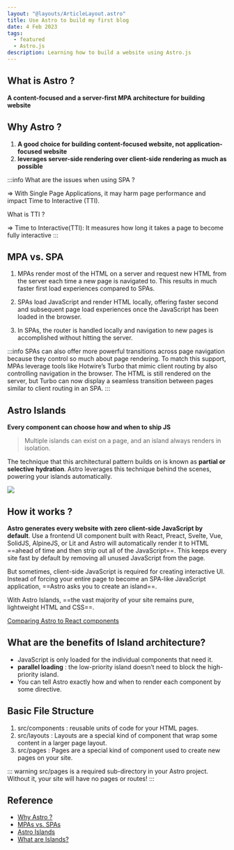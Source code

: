 ```yaml
---
layout: "@layouts/ArticleLayout.astro"
title: Use Astro to build my first blog
date: 4 Feb 2023
tags:
  - featured
  - Astro.js
description: Learning how to build a website using Astro.js
---
```

## What is Astro ?

**A content-focused and a server-first MPA architecture for building website**

## Why Astro ?

1. **A good choice for building content-focused website, not application-focused website**
2. **leverages server-side rendering over client-side rendering as much as possible**

:::info
What are the issues when using SPA ?

=> With Single Page Applications, it may harm page performance and impact Time to Interactive (TTI).

What is TTI ?

=> Time to Interactive(TTI): It measures how long it takes a page to become fully interactive
:::



## MPA vs. SPA

1. MPAs render most of the HTML on a server and request new HTML from the server each time a new page is navigated to. This results in much faster first load experiences compared to SPAs.
2. SPAs load JavaScript and render HTML locally, offering faster second and subsequent page load experiences once the JavaScript has been loaded in the browser.

3. In SPAs, the router is handled locally and navigation to new pages is accomplished without hitting the server.


:::info
SPAs can also offer more powerful transitions across page navigation because they control so much about page rendering. To match this support, MPAs leverage tools like Hotwire’s Turbo that mimic client routing by also controlling navigation in the browser. The HTML is still rendered on the server, but Turbo can now display a seamless transition between pages similar to client routing in an SPA.
:::

## Astro Islands


**Every component can choose how and when to ship JS**


> Multiple islands can exist on a page, and an island always renders in isolation.

The technique that this architectural pattern builds on is known as **partial or selective hydration**. Astro leverages this technique behind the scenes, powering your islands automatically.

![](https://i.imgur.com/Hsqda0o.png)


## How it works ?

**Astro generates every website with zero client-side JavaScript by default**. Use a frontend UI component built with React, Preact, Svelte, Vue, SolidJS, AlpineJS, or Lit and Astro will automatically render it to HTML ==ahead of time and then strip out all of the JavaScript==. This keeps every site fast by default by removing all unused JavaScript from the page.

But sometimes, client-side JavaScript is required for creating interactive UI. Instead of forcing your entire page to become an SPA-like JavaScript application, ==Astro asks you to create an island==.

With Astro Islands, ==the vast majority of your site remains pure, lightweight HTML and CSS==.


[Comparing Astro to React components](https://blog.logrocket.com/understanding-astro-islands-architecture/#astro-islands)


## What are the benefits of Island architecture?

* JavaScript is only loaded for the individual components that need it.
* **parallel loading** : the low-priority island doesn’t need to block the high-priority island.
* You can tell Astro exactly how and when to render each component by some directive.


## Basic File Structure

1. src/components : reusable units of code for your HTML pages.
2. src/layouts : Layouts are a special kind of component that wrap some content in a larger page layout. 
3. src/pages : Pages are a special kind of component used to create new pages on your site. 

::: warning
src/pages is a required sub-directory in your Astro project. Without it, your site will have no pages or routes!
:::





## Reference

* [Why Astro ?](https://docs.astro.build/en/concepts/why-astro/)
* [MPAs vs. SPAs](https://docs.astro.build/en/concepts/mpa-vs-spa/)
* [Astro Islands](https://docs.astro.build/en/concepts/islands/)
* [What are Islands?](https://www.youtube.com/watch?v=6F-lQe_BzeM&ab_channel=Astro)